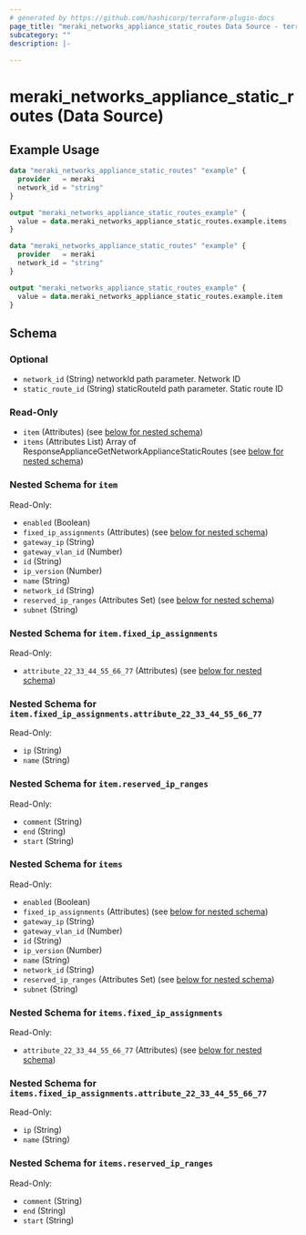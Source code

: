```yaml
---
# generated by https://github.com/hashicorp/terraform-plugin-docs
page_title: "meraki_networks_appliance_static_routes Data Source - terraform-provider-meraki"
subcategory: ""
description: |-
  
---
```


# meraki_networks_appliance_static_routes (Data Source)



## Example Usage

```terraform
data "meraki_networks_appliance_static_routes" "example" {
  provider   = meraki
  network_id = "string"
}

output "meraki_networks_appliance_static_routes_example" {
  value = data.meraki_networks_appliance_static_routes.example.items
}

data "meraki_networks_appliance_static_routes" "example" {
  provider   = meraki
  network_id = "string"
}

output "meraki_networks_appliance_static_routes_example" {
  value = data.meraki_networks_appliance_static_routes.example.item
}
```

<!-- schema generated by tfplugindocs -->
## Schema

### Optional

- `network_id` (String) networkId path parameter. Network ID
- `static_route_id` (String) staticRouteId path parameter. Static route ID

### Read-Only

- `item` (Attributes) (see [below for nested schema](#nestedatt--item))
- `items` (Attributes List) Array of ResponseApplianceGetNetworkApplianceStaticRoutes (see [below for nested schema](#nestedatt--items))

<a id="nestedatt--item"></a>
### Nested Schema for `item`

Read-Only:

- `enabled` (Boolean)
- `fixed_ip_assignments` (Attributes) (see [below for nested schema](#nestedatt--item--fixed_ip_assignments))
- `gateway_ip` (String)
- `gateway_vlan_id` (Number)
- `id` (String)
- `ip_version` (Number)
- `name` (String)
- `network_id` (String)
- `reserved_ip_ranges` (Attributes Set) (see [below for nested schema](#nestedatt--item--reserved_ip_ranges))
- `subnet` (String)

<a id="nestedatt--item--fixed_ip_assignments"></a>
### Nested Schema for `item.fixed_ip_assignments`

Read-Only:

- `attribute_22_33_44_55_66_77` (Attributes) (see [below for nested schema](#nestedatt--item--fixed_ip_assignments--attribute_22_33_44_55_66_77))

<a id="nestedatt--item--fixed_ip_assignments--attribute_22_33_44_55_66_77"></a>
### Nested Schema for `item.fixed_ip_assignments.attribute_22_33_44_55_66_77`

Read-Only:

- `ip` (String)
- `name` (String)



<a id="nestedatt--item--reserved_ip_ranges"></a>
### Nested Schema for `item.reserved_ip_ranges`

Read-Only:

- `comment` (String)
- `end` (String)
- `start` (String)



<a id="nestedatt--items"></a>
### Nested Schema for `items`

Read-Only:

- `enabled` (Boolean)
- `fixed_ip_assignments` (Attributes) (see [below for nested schema](#nestedatt--items--fixed_ip_assignments))
- `gateway_ip` (String)
- `gateway_vlan_id` (Number)
- `id` (String)
- `ip_version` (Number)
- `name` (String)
- `network_id` (String)
- `reserved_ip_ranges` (Attributes Set) (see [below for nested schema](#nestedatt--items--reserved_ip_ranges))
- `subnet` (String)

<a id="nestedatt--items--fixed_ip_assignments"></a>
### Nested Schema for `items.fixed_ip_assignments`

Read-Only:

- `attribute_22_33_44_55_66_77` (Attributes) (see [below for nested schema](#nestedatt--items--fixed_ip_assignments--attribute_22_33_44_55_66_77))

<a id="nestedatt--items--fixed_ip_assignments--attribute_22_33_44_55_66_77"></a>
### Nested Schema for `items.fixed_ip_assignments.attribute_22_33_44_55_66_77`

Read-Only:

- `ip` (String)
- `name` (String)



<a id="nestedatt--items--reserved_ip_ranges"></a>
### Nested Schema for `items.reserved_ip_ranges`

Read-Only:

- `comment` (String)
- `end` (String)
- `start` (String)
